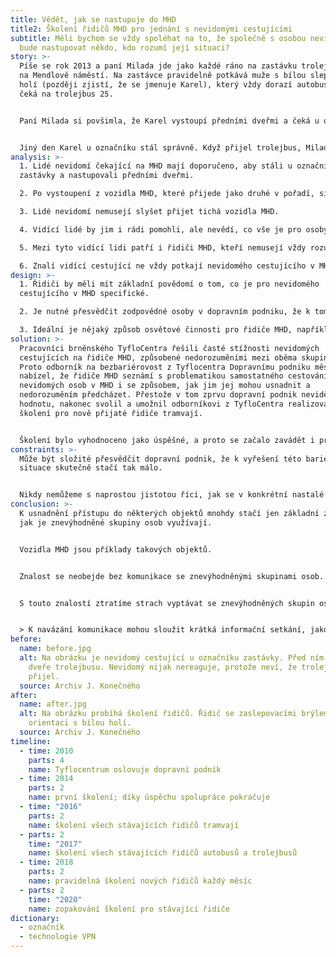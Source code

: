 ```yaml
---
title: Vědět, jak se nastupuje do MHD
title2: Školení řidičů MHD pro jednání s nevidomými cestujícími
subtitle: Měli bychom se vždy spoléhat na to, že společně s osobou nevidomou
  bude nastupovat někdo, kdo rozumí její situaci?
story: >-
  Píše se rok 2013 a paní Milada jde jako každé ráno na zastávku trolejbusu 25
  na Mendlově náměstí. Na zastávce pravidelně potkává muže s bílou slepeckou
  holí (později zjistí, že se jmenuje Karel), který vždy dorazí autobusem a pak
  čeká na trolejbus 25.


  Paní Milada si povšimla, že Karel vystoupí předními dveřmi a čeká u označníku zastávky. Když přijede trolejbus, Karel aktivuje jeho hlasový majáček, aby se dozvěděl, je-li to číslo 25, a nastoupí předními dveřmi. Jednou ale tato rutina proběhla jinak. Karlův autobus zastavil na zastávce jako druhý v pořadí. Karel vystoupil předními dveřmi, ale nepopošel se postavit k označníku. Když přijel trolejbus, Milada nastoupila, nicméně Karlovi se nastoupit nedařilo, neboť teď před sebou neměl přední dveře. Začal holí oťukávat bok trolejbusu. Milada na něj proto zavolala, kudy se dostane ke dveřím a Karel úspěšně nastoupil. Řidič na něj ale zavolal: „Sakra, chlape, nevíš, že máš stát u označníku?“ Karel se omlouval, že si prý myslel, že u označníku stál, neboť z autobusu vystoupil předními dveřmi a neviděl, že je jinde.


  Jiný den Karel u označníku stál správně. Když přijel trolejbus, Milada nastoupila, nicméně Karel zůstal stát venku. Řidič se na něj zmateně díval, a když Karel stále nenastupoval, začal zavírat dveře. Milada zastavila řidiče a zavolala ven na Karla, že je tu jeho trolejbus 25. Karel urychleně nastoupil a poté Miladě velmi děkoval za upozornění. Ale že prý trolejbusy jsou dnes tak tiché, že v tom okolním hluku vůbec neslyšel, jak trolejbus přijel.
analysis: >-
  1. Lidé nevidomí čekající na MHD mají doporučeno, aby stáli u označníku
  zastávky a nastupovali předními dveřmi.

  2. Po vystoupení z vozidla MHD, které přijede jako druhé v pořadí, si mohou mylně myslet, že vystoupili u označníku zastávky.

  3. Lidé nevidomí nemusejí slyšet přijet tichá vozidla MHD. 

  4. Vidící lidé by jim i rádi pomohli, ale nevědí, co vše je pro osoby nevidomé při cestování MHD problémem.

  5. Mezi tyto vidící lidi patří i řidiči MHD, kteří nemusejí vždy rozumět počínání nevidomého cestujícího.

  6. Znalí vidící cestující ne vždy potkají nevidomého cestujícího v MHD, ale řidiči je potkávají pravidelně.
design: >-
  1. Řidiči by měli mít základní povědomí o tom, co je pro nevidomého
  cestujícího v MHD specifické.

  2. Je nutné přesvědčit zodpovědné osoby v dopravním podniku, že k tomu stačí tak málo: seznámit řidiče MHD s problematikou samostatného cestování nevidomých cestujících.

  3. Ideální je nějaký způsob osvětové činnosti pro řidiče MHD, například krátká školení v této problematice.
solution: >-
  Pracovníci brněnského TyfloCentra řešili časté stížnosti nevidomých
  cestujících na řidiče MHD, způsobené nedorozuměními mezi oběma skupinami.
  Proto odborník na bezbariérovost z Tyflocentra Dopravnímu podniku města Brna
  nabízel, že řidiče MHD seznámí s problematikou samostatného cestování
  nevidomých osob v MHD i se způsobem, jak jim jej mohou usnadnit a
  nedorozuměním předcházet. Přestože v tom zprvu dopravní podnik neviděl
  hodnotu, nakonec svolil a umožnil odborníkovi z TyfloCentra realizovat první
  školení pro nově přijaté řidiče tramvají.


  Školení bylo vyhodnoceno jako úspěšné, a proto se začalo zavádět i pro nové řidiče trolejbusů a autobusů a nakonec i pro všechny stávající řidiče. S využitím ukázek, pomůcek a příhod přímo z reálného života dokázal odborník z TyfloCentra, sám nevidomý, řidičům přiblížit problematiku nevidomého cestujícího v MHD. Školení se ukázalo jako efektivní a řidiči byli překvapeni, jak lze snadno těmto cestujícím ulehčit cestování, když o nich něco vědí. Dopravní podnik proto soudí, že skutečně šlo jen o pochopení problematiky a překonání určité obavy, jak k nevidomým cestujícím přistupovat.
constraints: >-
  Může být složité přesvědčit dopravní podnik, že k vyřešení této bariérové
  situace skutečně stačí tak málo. 


  Nikdy nemůžeme s naprostou jistotou říci, jak se v konkrétní nastalé situaci zachová i vyškolený řidič.
conclusion: >-
  K usnadnění přístupu do některých objektů mnohdy stačí jen základní znalost,
  jak je znevýhodněné skupiny osob využívají.


  Vozidla MHD jsou příklady takových objektů.


  Znalost se neobejde bez komunikace se znevýhodněnými skupinami osob.


  S touto znalostí ztratíme strach vyptávat se znevýhodněných skupin osob na jejich další potřeby.


  > K navázání komunikace mohou sloužit krátká informační setkání, jako jsou zde povinná školení řidičů.
before:
  name: before.jpg
  alt: Na obrázku je nevidomý cestující u označníku zastávky. Před ním otevřené
    dveře trolejbusu. Nevidomý nijak nereaguje, protože neví, že trolejbus už
    přijel.
  source: Archiv J. Konečného
after:
  name: after.jpg
  alt: Na obrázku probíhá školení řidičů. Řidič se zaslepovacími brýlemi si zkouší
    orientaci s bílou holí.
  source: Archiv J. Konečného
timeline:
  - time: 2010
    parts: 4
    name: Tyflocentrum oslovuje dopravní podník
  - time: 2014
    parts: 2
    name: první školení; díky úspěchu spolupráce pokračuje
  - time: "2016"
    parts: 2
    name: školení všech stávajících řidičů tramvají
  - parts: 2
    time: "2017"
    name: školení všech stávajících řidičů autobusů a trolejbusů
  - time: 2018
    parts: 2
    name: pravidelná školení nových řidičů každý měsíc
  - parts: 2
    time: "2020"
    name: zopakování školení pro stávající řidiče
dictionary:
  - označník
  - technologie VPN
---
```

